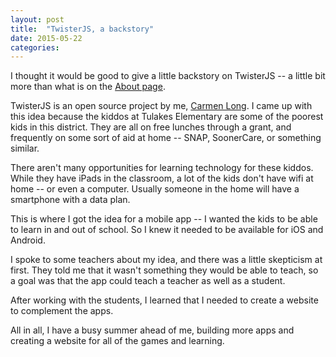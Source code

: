 ```yaml
---
layout: post
title:  "TwisterJS, a backstory"
date: 2015-05-22
categories:
---
```


I thought it would be good to give a little backstory on TwisterJS -- a little bit more than what is on the [About page](aboutpage).

TwisterJS is an open source project by me, [Carmen Long](http://www.twitter.com/carmalou). I came up with this idea because the kiddos at Tulakes Elementary are some of the poorest kids in this district. They are all on free lunches through a grant, and frequently on some sort of aid at home -- SNAP, SoonerCare, or something similar.

There aren't many opportunities for learning technology for these kiddos. While they have iPads in the classroom, a lot of the kids don't have wifi at home -- or even a computer. Usually someone in the home will have a smartphone with a data plan.

This is where I got the idea for a mobile app -- I wanted the kids to be able to learn in and out of school. So I knew it needed to be available for iOS and Android.

I spoke to some teachers about my idea, and there was a little skepticism at first. They told me that it wasn't something they would be able to teach, so a goal was that the app could teach a teacher as well as a student.

After working with the students, I learned that I needed to create a website to complement the apps.

All in all, I have a busy summer ahead of me, building more apps and creating a website for all of the games and learning.
